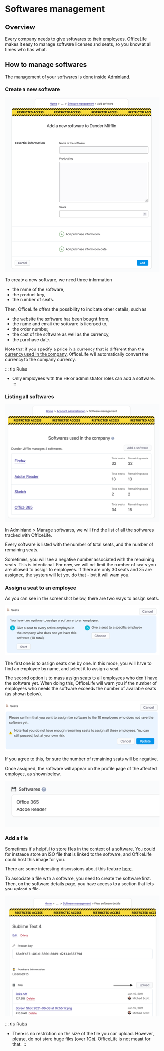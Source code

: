 # Softwares management

## Overview

Every company needs to give softwares to their employees. OfficeLife makes it easy to manage software licenses and seats, so you know at all times who has what.

## How to manage softwares

The management of your softwares is done inside [Adminland](/docs/adminland).

### Create a new software

![track a new item](./img/software-create.png)

To create a new software, we need three information
* the name of the software,
* the product key,
* the number of seats.

Then, OfficeLife offers the possibility to indicate other details, such as
* the website the software has been bought from,
* the name and email the software is licensed to,
* the order number,
* the cost of the software as well as the currency,
* the purchase date.

Note that if you specify a price in a currency that is different than the [currency used in the company](/documentation/manage/company-management.html#currency), OfficeLife will automatically convert the currency to the company currency.

::: tip Rules
* Only employees with the HR or administrator roles can add a software.
:::

### Listing all softwares

![list all softwares](./img/software-index.png)

In Adminland > Manage softwares, we will find the list of all the softwares tracked with OfficeLife.

Every software is listed with the number of total seats, and the number of remaining seats.

Sometimes, you will see a negative number associated with the remaining seats. This is intentional. For now, we will not limit the number of seats you are allowed to assign to employees. If there are only 30 seats and 35 are assigned, the system will let you do that - but it will warn you.

### Assign a seat to an employee

As you can see in the screenshot below, there are two ways to assign seats.

![assign seats](./img/software-assign-seat-mode.png)

The first one is to assign seats one by one. In this mode, you will have to find an employee by name, and select it to assign a seat.

The second option is to mass assign seats to all employees who don't have the software yet. When doing this, OfficeLife will warn you if the number of employees who needs the software exceeds the number of available seats (as shown below).

![warn](./img/software-assign-warning.png)

If you agree to this, for sure the number of remaining seats will be negative.

Once assigned, the software will appear on the profile page of the affected employee, as shown below.

![employee](./img/software-employee.png)

### Add a file

Sometimes it's helpful to store files in the context of a software. You could for instance store an ISO file that is linked to the software, and OfficeLife could host this image for you.

There are some interesting discussions about this feature [here](https://github.com/officelifehq/officelife/discussions/1062).

To associate a file with a software, you need to create the software first. Then, on the software details page, you have access to a section that lets you upload a file.

![files](./img/software-file.png)

::: tip Rules
* There is no restriction on the size of the file you can upload. However, please, do not store huge files (over 1Gb). OfficeLife is not meant for that.
:::
